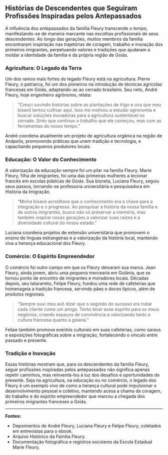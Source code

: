 ## Histórias de Descendentes que Seguiram Profissões Inspiradas pelos Antepassados

A influência dos antepassados da família Fleury transcende o tempo, manifestando-se de maneira marcante nas escolhas profissionais de seus descendentes. Ao longo das gerações, muitos membros da família encontraram inspiração nas trajetórias de coragem, trabalho e inovação dos primeiros imigrantes, perpetuando valores e tradições que ajudaram a moldar a identidade da família e da própria região de Goiás.

### Agricultura: O Legado da Terra

Um dos ramos mais fortes do legado Fleury está na agricultura. Pierre Fleury, o patriarca, foi um dos pioneiros na introdução de técnicas agrícolas francesas em Goiás, adaptando-as ao cerrado brasileiro. Seu neto, André Fleury, hoje engenheiro agrônomo, relata:

> “Cresci ouvindo histórias sobre as plantações de trigo e uva que meu bisavô tentou cultivar aqui. Isso me motivou a estudar agronomia e buscar soluções inovadoras para a agricultura sustentável no cerrado. Sinto que continuo o trabalho que ele começou, mas com as ferramentas do nosso tempo.”

André coordena atualmente um projeto de agricultura orgânica na região de Anápolis, promovendo práticas que unem tradição e tecnologia, e capacitando pequenos produtores locais.

### Educação: O Valor do Conhecimento

A valorização da educação sempre foi um pilar na família Fleury. Marie Fleury, filha de imigrantes, foi uma das primeiras mulheres a lecionar francês em escolas públicas de Goiás. Sua bisneta, Luciana Fleury, seguiu seus passos, tornando-se professora universitária e pesquisadora em História da Imigração.

> “Minha bisavó acreditava que o conhecimento era a chave para a integração e o progresso. Ao pesquisar a história da nossa família e de outros imigrantes, busco não só preservar a memória, mas também inspirar novas gerações a valorizar suas raízes e a diversidade cultural do nosso estado.”

Luciana coordena projetos de extensão universitária que promovem o ensino de línguas estrangeiras e a valorização da história local, mantendo viva a herança educacional dos Fleury.

### Comércio: O Espírito Empreendedor

O comércio foi outro campo em que os Fleury deixaram sua marca. Jean Fleury, ainda jovem, abriu uma pequena mercearia em Goiânia, que se tornou ponto de encontro de imigrantes e moradores locais. Décadas depois, seu tataraneto, Felipe Fleury, fundou uma rede de cafeterias que homenageia a tradição francesa, servindo pães e doces típicos, além de produtos regionais.

> “Sempre ouvi meu avô dizer que o segredo do sucesso era tratar cada cliente como um amigo. Tento levar esse espírito para os meus negócios, criando espaços de convivência e valorizando tanto a cultura francesa quanto a goiana.”

Felipe também promove eventos culturais em suas cafeterias, como saraus e exposições fotográficas sobre a imigração, fortalecendo o vínculo entre passado e presente.

### Tradição e Inovação

Essas histórias mostram que, para os descendentes da família Fleury, seguir profissões inspiradas pelos antepassados não significa apenas repetir caminhos, mas reinventá-los à luz dos desafios e oportunidades do presente. Seja na agricultura, na educação ou no comércio, o legado dos Fleury é um exemplo vivo de como a herança cultural pode impulsionar o desenvolvimento pessoal e coletivo, mantendo acesa a chama da coragem, do trabalho e do espírito empreendedor que marcou a chegada dos primeiros imigrantes franceses a Goiás.

---

**Fontes:**  
- Depoimentos de André Fleury, Luciana Fleury e Felipe Fleury, coletados em entrevistas para o ebook.  
- Arquivo Histórico da Família Fleury.  
- Documentação fotográfica e registros escolares da Escola Estadual Marie Fleury.